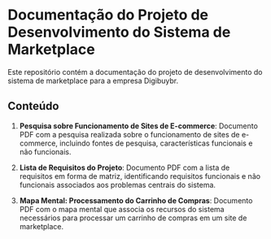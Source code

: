 # Documentação do Projeto de Desenvolvimento do Sistema de Marketplace

Este repositório contém a documentação do projeto de desenvolvimento do sistema de marketplace para a empresa Digibuybr.

## Conteúdo

1. **Pesquisa sobre Funcionamento de Sites de E-commerce**: Documento PDF com a pesquisa realizada sobre o funcionamento de sites de e-commerce, incluindo fontes de pesquisa, características funcionais e não funcionais.

2. **Lista de Requisitos do Projeto**: Documento PDF com a lista de requisitos em forma de matriz, identificando requisitos funcionais e não funcionais associados aos problemas centrais do sistema.

3. **Mapa Mental: Processamento do Carrinho de Compras**: Documento PDF com o mapa mental que associa os recursos do sistema necessários para processar um carrinho de compras em um site de marketplace.

